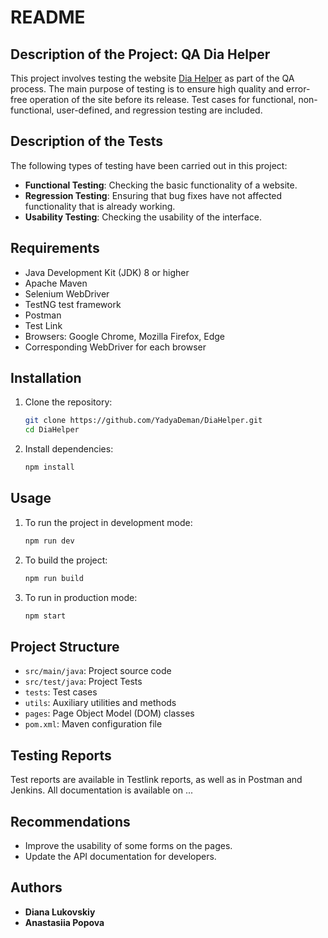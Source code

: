 # README

## Description of the Project: QA Dia Helper

This project involves testing the website [Dia Helper](https://diahelper-cqnwp.ondigitalocean.app/) as part of the QA process. The main purpose of testing is to ensure high quality and error-free operation of the site before its release. Test cases for functional, non-functional, user-defined, and regression testing are included.

## Description of the Tests

The following types of testing have been carried out in this project:

- **Functional Testing**: Checking the basic functionality of a website.
- **Regression Testing**: Ensuring that bug fixes have not affected functionality that is already working.
- **Usability Testing**: Checking the usability of the interface.

## Requirements

- Java Development Kit (JDK) 8 or higher
- Apache Maven
- Selenium WebDriver
- TestNG test framework
- Postman
- Test Link
- Browsers: Google Chrome, Mozilla Firefox, Edge
- Corresponding WebDriver for each browser

## Installation

1. Clone the repository:

    ```sh
    git clone https://github.com/YadyaDeman/DiaHelper.git
    cd DiaHelper
    ```

2. Install dependencies:

    ```sh
    npm install
    ```

## Usage

1. To run the project in development mode:

    ```sh
    npm run dev
    ```

2. To build the project:

    ```sh
    npm run build
    ```

3. To run in production mode:

    ```sh
    npm start
    ```

## Project Structure

- `src/main/java`: Project source code 
- `src/test/java`: Project Tests
- `tests`: Test cases
- `utils`: Auxiliary utilities and methods
- `pages`: Page Object Model (DOM) classes
- `pom.xml`: Maven configuration file

## Testing Reports

Test reports are available in Testlink reports, as well as in Postman and Jenkins. All documentation is available on ...

## Recommendations

- Improve the usability of some forms on the pages.
- Update the API documentation for developers.

## Authors

- **Diana Lukovskiy**
- **Anastasiia Popova**
